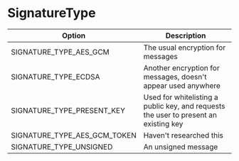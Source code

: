 # SignatureType

Option|Description
-|-
SIGNATURE_TYPE_AES_GCM|The usual encryption for messages
SIGNATURE_TYPE_ECDSA|Another encryption for messages, doesn't appear used anywhere
SIGNATURE_TYPE_PRESENT_KEY|Used for whitelisting a public key, and requests the user to present an existing key
SIGNATURE_TYPE_AES_GCM_TOKEN|Haven't researched this
SIGNATURE_TYPE_UNSIGNED|An unsigned message
